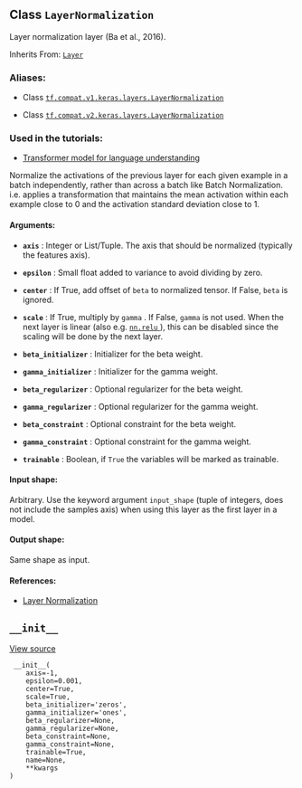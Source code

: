 

## Class  `LayerNormalization` 
Layer normalization layer (Ba et al., 2016).

Inherits From: [ `Layer` ](https://tensorflow.google.cn/api_docs/python/tf/keras/layers/Layer)



### Aliases:

- Class [ `tf.compat.v1.keras.layers.LayerNormalization` ](/api_docs/python/tf/keras/layers/LayerNormalization)

- Class [ `tf.compat.v2.keras.layers.LayerNormalization` ](/api_docs/python/tf/keras/layers/LayerNormalization)



### Used in the tutorials:

- [Transformer model for language understanding](https://tensorflow.google.cn/tutorials/text/transformer)

Normalize the activations of the previous layer for each given example in a
batch independently, rather than across a batch like Batch Normalization.
i.e. applies a transformation that maintains the mean activation within each
example close to 0 and the activation standard deviation close to 1.



#### Arguments:

- **`axis`** : Integer or List/Tuple. The axis that should be normalized
(typically the features axis).

- **`epsilon`** : Small float added to variance to avoid dividing by zero.

- **`center`** : If True, add offset of  `beta`  to normalized tensor.
If False,  `beta`  is ignored.

- **`scale`** : If True, multiply by  `gamma` .
If False,  `gamma`  is not used.
When the next layer is linear (also e.g. [ `nn.relu` ](https://tensorflow.google.cn/api_docs/python/tf/nn/relu)),
this can be disabled since the scaling
will be done by the next layer.

- **`beta_initializer`** : Initializer for the beta weight.

- **`gamma_initializer`** : Initializer for the gamma weight.

- **`beta_regularizer`** : Optional regularizer for the beta weight.

- **`gamma_regularizer`** : Optional regularizer for the gamma weight.

- **`beta_constraint`** : Optional constraint for the beta weight.

- **`gamma_constraint`** : Optional constraint for the gamma weight.

- **`trainable`** : Boolean, if  `True`  the variables will be marked as trainable.



#### Input shape:
Arbitrary. Use the keyword argument  `input_shape` 
(tuple of integers, does not include the samples axis)
when using this layer as the first layer in a model.



#### Output shape:
Same shape as input.



#### References:

- [Layer Normalization](https://arxiv.org/abs/1607.06450)



##  `__init__` 
[View source](https://github.com/tensorflow/tensorflow/blob/r2.0/tensorflow/python/keras/layers/normalization.py#L913-L947)



```
 __init__(
    axis=-1,
    epsilon=0.001,
    center=True,
    scale=True,
    beta_initializer='zeros',
    gamma_initializer='ones',
    beta_regularizer=None,
    gamma_regularizer=None,
    beta_constraint=None,
    gamma_constraint=None,
    trainable=True,
    name=None,
    **kwargs
)
 
```

